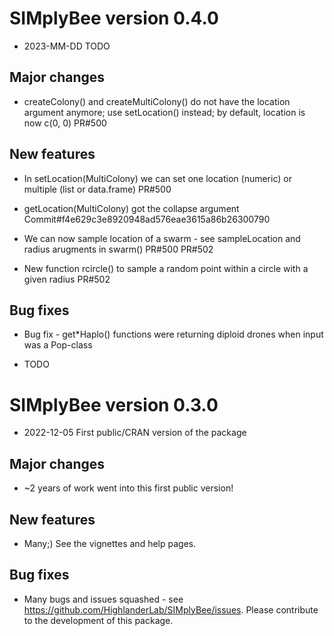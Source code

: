 # SIMplyBee version 0.4.0 #

* 2023-MM-DD TODO

## Major changes ##

* createColony() and createMultiColony() do not have the location argument
  anymore; use setLocation() instead; by default, location is now c(0, 0) PR#500

## New features ##

* In setLocation(MultiColony) we can set one location (numeric) or multiple
  (list or data.frame) PR#500
  
* getLocation(MultiColony) got the collapse argument
  Commit#f4e629c3e8920948ad576eae3615a86b26300790

* We can now sample location of a swarm - see sampleLocation and radius
  arugments in swarm() PR#500 PR#502
  
* New function rcircle() to sample a random point within a circle with a given
  radius PR#502

## Bug fixes ##
* Bug fix - get*Haplo() functions were returning diploid drones when input was a Pop-class

* TODO


# SIMplyBee version 0.3.0 #

* 2022-12-05 First public/CRAN version of the package

## Major changes ##

* ~2 years of work went into this first public version!

## New features ##

* Many;) See the vignettes and help pages.

## Bug fixes ##

* Many bugs and issues squashed - see https://github.com/HighlanderLab/SIMplyBee/issues.
  Please contribute to the development of this package.



